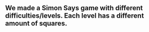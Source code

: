 ## We made a Simon Says game with different difficulties/levels. Each level has a different amount of squares.

